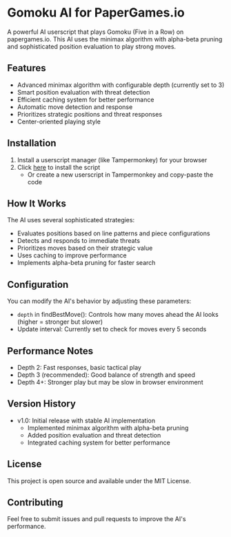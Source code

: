# Gomoku AI for PaperGames.io

A powerful AI userscript that plays Gomoku (Five in a Row) on papergames.io. This AI uses the minimax algorithm with alpha-beta pruning and sophisticated position evaluation to play strong moves.

## Features

- Advanced minimax algorithm with configurable depth (currently set to 3)
- Smart position evaluation with threat detection
- Efficient caching system for better performance
- Automatic move detection and response
- Prioritizes strategic positions and threat responses
- Center-oriented playing style

## Installation

1. Install a userscript manager (like Tampermonkey) for your browser
2. Click [here](https://raw.githubusercontent.com/longkidkoolstar/Gomoku-AI-for-papergames/main/Gomoku%20AI.user.js) to install the script
   - Or create a new userscript in Tampermonkey and copy-paste the code

## How It Works

The AI uses several sophisticated strategies:
- Evaluates positions based on line patterns and piece configurations
- Detects and responds to immediate threats
- Prioritizes moves based on their strategic value
- Uses caching to improve performance
- Implements alpha-beta pruning for faster search

## Configuration

You can modify the AI's behavior by adjusting these parameters:
- `depth` in findBestMove(): Controls how many moves ahead the AI looks (higher = stronger but slower)
- Update interval: Currently set to check for moves every 5 seconds

## Performance Notes

- Depth 2: Fast responses, basic tactical play
- Depth 3 (recommended): Good balance of strength and speed
- Depth 4+: Stronger play but may be slow in browser environment

## Version History

- v1.0: Initial release with stable AI implementation
  - Implemented minimax algorithm with alpha-beta pruning
  - Added position evaluation and threat detection
  - Integrated caching system for better performance

## License

This project is open source and available under the MIT License.

## Contributing

Feel free to submit issues and pull requests to improve the AI's performance.
